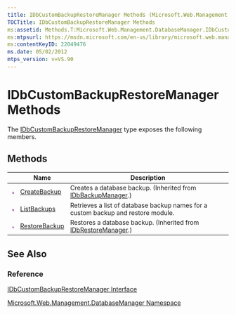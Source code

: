```yaml
---
title: IDbCustomBackupRestoreManager Methods (Microsoft.Web.Management.DatabaseManager)
TOCTitle: IDbCustomBackupRestoreManager Methods
ms:assetid: Methods.T:Microsoft.Web.Management.DatabaseManager.IDbCustomBackupRestoreManager
ms:mtpsurl: https://msdn.microsoft.com/en-us/library/microsoft.web.management.databasemanager.idbcustombackuprestoremanager_methods(v=VS.90)
ms:contentKeyID: 22049476
ms.date: 05/02/2012
mtps_version: v=VS.90
---
```


# IDbCustomBackupRestoreManager Methods

The [IDbCustomBackupRestoreManager](idbcustombackuprestoremanager-interface-microsoft-web-management-databasemanager.md) type exposes the following members.

## Methods

||Name|Description|
|--- |--- |--- |
|![Public method](images/Dd566041.pubmethod(en-us,VS.90).gif "Public method")|[CreateBackup](idbbackupmanager-createbackup-method-microsoft-web-management-databasemanager.md)|Creates a database backup. (Inherited from [IDbBackupManager](idbbackupmanager-interface-microsoft-web-management-databasemanager.md).)|
|![Public method](images/Dd566041.pubmethod(en-us,VS.90).gif "Public method")|[ListBackups](idbcustombackuprestoremanager-listbackups-method-microsoft-web-management-databasemanager.md)|Retrieves a list of database backup names for a custom backup and restore module.|
|![Public method](images/Dd566041.pubmethod(en-us,VS.90).gif "Public method")|[RestoreBackup](idbrestoremanager-restorebackup-method-microsoft-web-management-databasemanager.md)|Restores a database backup. (Inherited from [IDbRestoreManager](idbrestoremanager-interface-microsoft-web-management-databasemanager.md).)|

## See Also

### Reference

[IDbCustomBackupRestoreManager Interface](idbcustombackuprestoremanager-interface-microsoft-web-management-databasemanager.md)

[Microsoft.Web.Management.DatabaseManager Namespace](microsoft-web-management-databasemanager-namespace.md)

